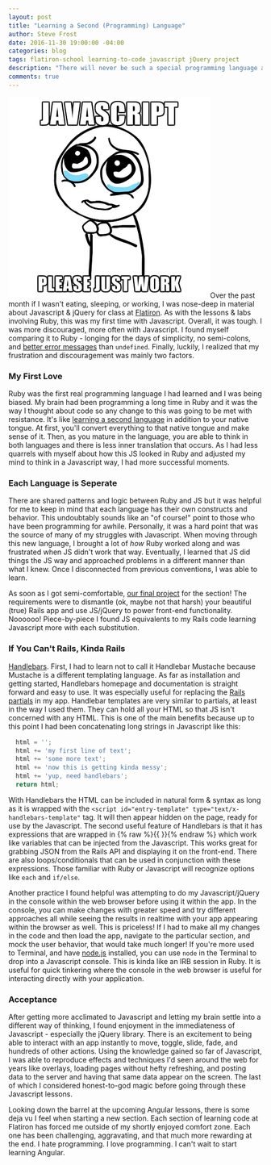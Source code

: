 ```yaml
---
layout: post
title: "Learning a Second (Programming) Language"
author: Steve Frost
date: 2016-11-30 19:00:00 -04:00
categories: blog
tags: flatiron-school learning-to-code javascript jQuery project
description: "There will never be such a special programming language as your first. The quicker you realize that, the quicker you can move on and make yourself a more robust developer."
comments: true
---
```


![javascript please work](/assets/img/blogs/jspleasework.jpg)Over the past month if I wasn't eating, sleeping, or working, I was nose-deep in material about Javascript & jQuery for class at [Flatiron](https://flatironschool.com). As with the lessons & labs involving Ruby, this was my first time with Javascript. Overall, it was tough. I was more discouraged, more often with Javascript. I found myself comparing it to Ruby - longing for the days of simplicity, no semi-colons, and [better error messages](https://www.sitepoint.com/ruby-error-handling-beyond-basics/) than `undefined`. Finally, luckily, I realized that my frustration and discouragement was mainly two factors.



### My First Love
Ruby was the first real programming language I had learned and I was being biased. My brain had been programming a long time in Ruby and it was the way I thought about code so any change to this was going to be met with resistance. It's like [learning a second language](https://www.babbel.com/en/magazine/10-stages-of-language-learning) in addition to your native tongue. At first, you'll convert everything to that native tongue and make sense of it. Then, as you mature in the language, you are able to think in both languages and there is less inner translation that occurs. As I had less quarrels with myself about how this JS looked in Ruby and adjusted my mind to think in a Javascript way, I had more successful moments.

### Each Language is Seperate
There are shared patterns and logic between Ruby and JS but it was helpful for me to keep in mind that each language has their own constructs and behavior. This undoubtably sounds like an "of course!" point to those who have been programming for awhile. Personally, it was a hard point that was the source of many of my struggles with Javascript. When moving through this new language, I brought a lot of *how* Ruby worked along and was frustrated when JS didn't work that way. Eventually, I learned that JS did things the JS way and approached problems in a different manner than what I knew. Once I disconnected from previous conventions, I was able to learn.

As soon as I got semi-comfortable, [our final project](https://learn.co/lessons/rails-js-assessment) for the section! The requirements were to dismantle (ok, maybe not that harsh) your beautiful (true) Rails app and use JS/jQuery to power front-end functionality. Noooooo! Piece-by-piece I found JS equivalents to my Rails code learning Javascript more with each substitution.

### If You Can't Rails, Kinda Rails
[Handlebars](http://handlebarsjs.com/). First, I had to learn not to call it Handlebar Mustache because Mustache is a different templating language. As far as installation and getting started, Handlebars homepage and documentation is straight forward and easy to use. It was especially useful for replacing the [Rails partials](https://richonrails.com/articles/partials-in-ruby-on-rails) in my app. Handlebar templates are very similar to partials, at least in the way I used them. They can hold all your HTML so that JS isn't concerned with any HTML. This is one of the main benefits because up to this point I had been concatenating long strings in Javascript like this:

```javascript
  html = '';
  html += 'my first line of text';
  html += 'some more text';
  html += 'now this is getting kinda messy';
  html += 'yup, need handlebars';
  return html;
```

With Handlebars the HTML can be included in natural form & syntax as long as it is wrapped with the `<script id="entry-template" type="text/x-handlebars-template"` tag. It will then appear hidden on the page, ready for use by the Javascript. The second useful feature of Handlebars is that it has expressions that are wrapped in {% raw %}{{ }}{% endraw %} which work like variables that can be injected from the Javascript. This works great for grabbing JSON from the Rails API and displaying it on the front-end. There are also loops/conditionals that can be used in conjunction with these expressions. Those familiar with Ruby or Javascript will recognize options like `each` and `if/else`.

Another practice I found helpful was attempting to do my Javascript/jQuery in the console within the web browser before using it within the app. In the console, you can make changes with greater speed and try different approaches all while seeing the results in realtime with your app appearing within the browser as well. This is priceless! If I had to make all my changes in the code and then load the app, navigate to the particular section, and mock the user behavior, that would take much longer! If you're more used to Terminal, and have [node.js](https://nodejs.org/en/) installed, you can use `node` in the Terminal to drop into a Javascript console. This is kinda like an IRB session in Ruby. It is useful for quick tinkering where the console in the web browser is useful for interacting directly with your application.

### Acceptance
After getting more acclimated to Javascript and letting my brain settle into a different way of thinking, I found enjoyment in the immediateness of Javascript - especially the jQuery library. There is an excitement to being able to interact with an app instantly to move, toggle, slide, fade, and hundreds of other actions. Using the knowledge gained so far of Javascript, I was able to reproduce effects and techniques I'd seen around the web for years like overlays, loading pages without hefty refreshing, and posting data to the server and having that same data appear on the screen. The last of which I considered honest-to-god magic before going through these Javascript lessons.

Looking down the barrel at the upcoming Angular lessons, there is some deja vu I feel when starting a new section. Each section of learning code at Flatiron has forced me outside of my shortly enjoyed comfort zone. Each one has been challenging, aggravating, and that much more rewarding at the end. I hate programming. I love programming. I can't wait to start learning Angular.